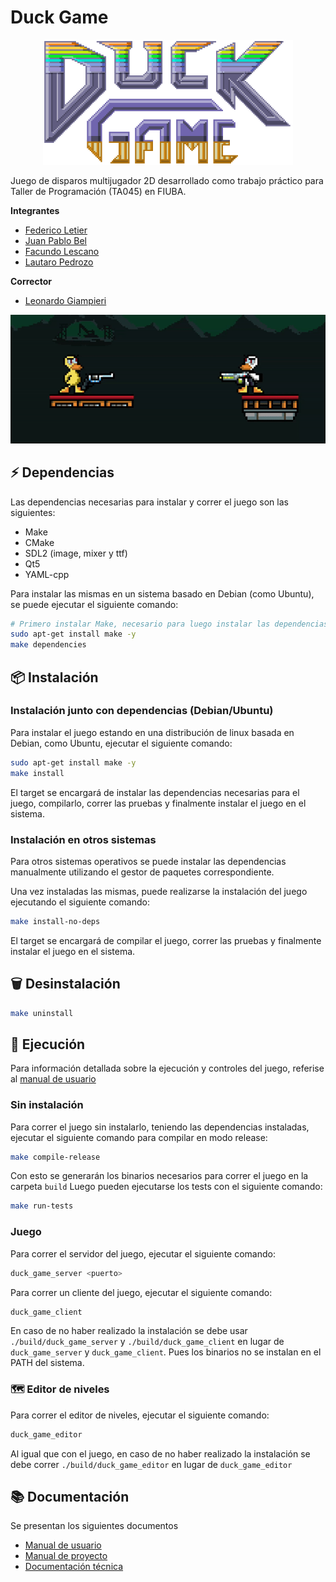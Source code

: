 # Duck Game

<p align="center">
  <img src="./client/data/logo.png" alt="Duck game logo" width="400">
</p>

Juego de disparos multijugador 2D desarrollado como trabajo práctico para Taller de Programación (TA045) en FIUBA.

**Integrantes**

- [Federico Letier](https://github.com/FedericoLetier)
- [Juan Pablo Bel](https://github.com/Juannbel)
- [Facundo Lescano](https://github.com/facundolescano0)
- [Lautaro Pedrozo](https://github.com/Lautarop03)

**Corrector**
- [Leonardo Giampieri](https://github.com/leogm99)

<p align="center">
  <img src="./docs/images/readme/banner.gif" alt="duck game gif" />
</p>


## ⚡️ Dependencias
Las dependencias necesarias para instalar y correr el juego son las siguientes:
- Make
- CMake
- SDL2 (image, mixer y ttf)
- Qt5
- YAML-cpp

Para instalar las mismas en un sistema basado en Debian (como Ubuntu), se puede ejecutar el siguiente comando:

```bash
# Primero instalar Make, necesario para luego instalar las dependencias y compilar
sudo apt-get install make -y
make dependencies
```

## 📦 Instalación
### Instalación junto con dependencias (Debian/Ubuntu)
Para instalar el juego estando en una distribución de linux basada en Debian, como Ubuntu, ejecutar el siguiente comando:

```bash
sudo apt-get install make -y
make install
```
El target se encargará de instalar las dependencias necesarias para el juego, compilarlo, correr las pruebas y finalmente instalar el juego en el sistema.

### Instalación en otros sistemas
Para otros sistemas operativos se puede instalar las dependencias manualmente utilizando el gestor de paquetes correspondiente.

Una vez instaladas las mismas, puede realizarse la instalación del juego ejecutando el siguiente comando:

```bash
make install-no-deps
```

El target se encargará de compilar el juego, correr las pruebas y finalmente instalar el juego en el sistema.

## 🗑️ Desinstalación

```bash
make uninstall
```

## 🚀 Ejecución

  Para información detallada sobre la ejecución y controles del juego, referise al [manual de usuario](./docs/manual-usuario.md)

### Sin instalación
Para correr el juego sin instalarlo, teniendo las dependencias instaladas, ejecutar el siguiente comando para compilar en modo release:

```bash
make compile-release
```
Con esto se generarán los binarios necesarios para correr el juego en la carpeta `build`
Luego pueden ejecutarse los tests con el siguiente comando:

```bash
make run-tests
```

### Juego
Para correr el servidor del juego, ejecutar el siguiente comando:

```bash
duck_game_server <puerto>
```

Para correr un cliente del juego, ejecutar el siguiente comando:

```bash
duck_game_client
```

  En caso de no haber realizado la instalación se debe usar `./build/duck_game_server` y `./build/duck_game_client` en lugar de `duck_game_server` y `duck_game_client`.
  Pues los binarios no se instalan en el PATH del sistema.

### 🗺️ Editor de niveles
Para correr el editor de niveles, ejecutar el siguiente comando:

```bash
duck_game_editor
```
  Al igual que con el juego, en caso de no haber realizado la instalación se debe correr `./build/duck_game_editor` en lugar de `duck_game_editor`

## 📚 Documentación

Se presentan los siguientes documentos
- [Manual de usuario](/docs/manual-usuario.md)
- [Manual de proyecto](/docs/manual-proyecto.md)
- [Documentación técnica](/docs/documentacion-tecnica.md)